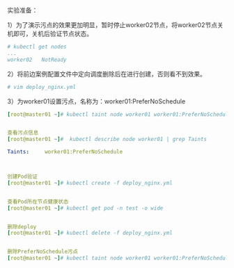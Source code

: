 <font style="color:rgb(51, 51, 51);">实验准备：</font>

<font style="color:rgb(51, 51, 51);">1）为了演示污点的效果更加明显，暂时停止worker02节点，将worker02节点关机即可，关机后验证节点状态。</font>

```yaml
# kubectl get nodes
...
worker02   NotReady
```

<font style="color:rgb(51, 51, 51);">2）将前边案例配置文件中定向调度删除后在进行创建，否则看不到效果。</font>

```yaml
# vim deploy_nginx.yml
```

<font style="color:rgb(51, 51, 51);">3）为worker01设置污点，名称为：worker01:PreferNoSchedule</font>

```yaml
[root@master01 ~]# kubectl taint node worker01 worker01:PreferNoSchedule


查看污点信息
[root@master01 ~]#  kubectl describe node worker01 | grep Taints

Taints:     worker01:PreferNoSchedule



创建Pod验证
[root@master01 ~]# kubectl create -f deploy_nginx.yml


查看Pod所在节点健康状态
[root@master01 ~]# kubectl get pod -n test -o wide


删除deploy
[root@master01 ~]# kubectl delete -f deploy_nginx.yml


删除PreferNoSchedule污点
[root@master01 ~]# kubectl taint node worker01 worker01:PreferNoSchedule-
```

  
 

